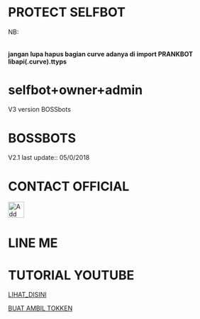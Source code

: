 # PROTECT SELFBOT
NB:
###### 
###### 
###### 
#### jangan lupa hapus bagian curve adanya di import PRANKBOT libapi(.curve).ttyps
# selfbot+owner+admin
V3 version
BOSSbots
# BOSSBOTS

V2.1 last update::
05/0/2018
# CONTACT OFFICIAL

<a href="https://line.me/R/ti/p/%40gnh2780p"><img height="36" border="0" alt="Add Friend" src="https://scdn.line-apps.com/n/line_add_friends/btn/en.png"></a>

# LINE ME



# TUTORIAL YOUTUBE
[LIHAT_DISINI](https://youtu.be/j9VqQBZCcec)



[BUAT AMBIL TOKKEN](http://101.255.95.249:6969)

```
